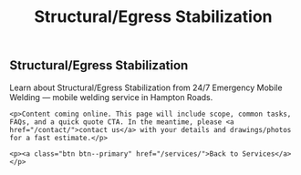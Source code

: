 ﻿---
layout: kmw_base
title: Structural/Egress Stabilization
permalink: /services/emergency/structural-egress/
seo_description: Learn about Structural/Egress Stabilization from 24/7 Emergency Mobile Welding — mobile welding service in Hampton Roads.
---

<section class="section">
  <div class="container">
    <h1>Structural/Egress Stabilization</h1>
    <p class="lead">Learn about Structural/Egress Stabilization from 24/7 Emergency Mobile Welding — mobile welding service in Hampton Roads.</p>

    <p>Content coming online. This page will include scope, common tasks, FAQs, and a quick quote CTA. In the meantime, please <a href="/contact/">contact us</a> with your details and drawings/photos for a fast estimate.</p>

    <p><a class="btn btn--primary" href="/services/">Back to Services</a></p>
  </div>
</section>
